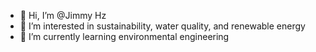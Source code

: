 - 👋 Hi, I’m @Jimmy Hz
- 👀 I’m interested in sustainability, water quality, and renewable energy
- 🌱 I’m currently learning environmental engineering

<!---
JimmyMHz/JimmyMHz is a ✨ special ✨ repository because its `README.md` (this file) appears on your GitHub profile.
You can click the Preview link to take a look at your changes.
--->
